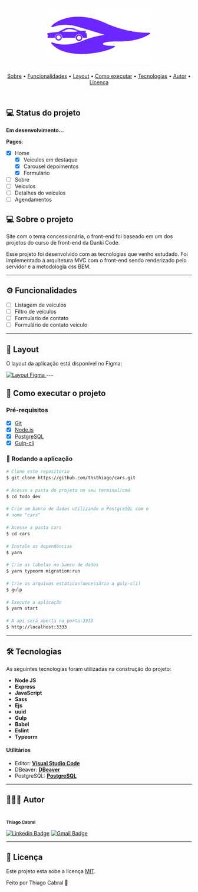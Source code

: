 <h1 align="center">
  <img src="./github/logo.svg">
</h1>

<p align="center">
 <a href="#-sobre-o-projeto">Sobre</a> •
 <a href="#-funcionalidades">Funcionalidades</a> •
 <a href="#-layout">Layout</a> •
 <a href="#-como-executar-o-projeto">Como executar</a> •
 <a href="#-tecnologias">Tecnologias</a> •
 <a href="#-autor">Autor</a> •
 <a href="#user-content--licença">Licença</a>
</p>
<br>

## 💻 Status do projeto

**Em desenvolvimento...**

**Pages**:

- [x] Home
  - [x] Veículos em destaque
  - [x] Carousel depoimentos
  - [x] Formulário
- [ ] Sobre
- [ ] Veículos
- [ ] Detalhes do veículos
- [ ] Agendamentos

## 💻 Sobre o projeto

Site com o tema concessionária, o front-end foi baseado em um dos projetos do curso de front-end da Danki Code.

Esse projeto foi desenvolvido com as tecnologias que venho estudado. Foi implementado a arquitetura MVC com o front-end sendo renderizado pelo servidor e a metodologia css BEM.

---

## ⚙️ Funcionalidades

- [ ] Listagem de veículos
- [ ] Filtro de veículos
- [ ] Formulario de contato
- [ ] Formulário de contato veículo

---

## 🎨 Layout

O layout da aplicação está disponível no Figma:

<a href="https://www.figma.com/file/MUxOdLa242mLU12oe6ubHJ/Cars?node-id=0%3A1">
  <img alt="Layout Figma" src="https://img.shields.io/badge/Acessar%20Layout-Figma-red">
</a>
---

## 🚀 Como executar o projeto

### Pré-requisitos

- [x] [Git](https://git-scm.com)
- [x] [Node.js](https://nodejs.org/en/)
- [x] [PostgreSQL](https://www.postgresql.org/)
- [x] [Gulp-cli](https://github.com/gulpjs/gulp-cli)

### 🧭 Rodando a aplicação

```bash
# Clone este repositório
$ git clone https://github.com/thsthiago/cars.git

# Acesse a pasta do projeto no seu terminal/cmd
$ cd todo_dev

# Crie um banco de dados utilizando o PostgreSQL com o
# nome "cars"

# Acesse a pasta cars
$ cd cars

# Instale as dependências
$ yarn

# Crie as tabelas no banco de dados
$ yarn typeorm migration:run

# Crie os arquivos estáticos(necessário a gulp-cli)
$ gulp

# Execute a aplicação
$ yarn start

# A api será aberta na porta:3333
$ http://localhost:3333
```

---

## 🛠 Tecnologias

As seguintes tecnologias foram utilizadas na construção do projeto:

- **Node JS**
- **Express**
- **JavaScript**
- **Sass**
- **Ejs**
- **uuid**
- **Gulp**
- **Babel**
- **Eslint**
- **Typeorm**

#### **Utilitários**

- Editor: **[Visual Studio Code](https://code.visualstudio.com/)**
- DBeaver: **[DBeaver](https://dbeaver.io/download/)**
- PostgreSQL: **[PostgreSQL](https://www.postgresql.org/)**

---

## 👨🏽‍💻 Autor

 <img style="border-radius: 50px" src="https://avatars.githubusercontent.com/u/61162365?v=4" width="100px;" alt=""/>
 <br />
 <sub><b>Thiago Cabral</b></sub></a>
 <br />

[![Linkedin Badge](https://img.shields.io/badge/Thiago-0077B5?style=for-the-badge&logo=linkedin&logoColor=white&link=https://www.linkedin.com/in/thsthiago-cabral/)](https://www.linkedin.com/in/thsthiago-cabral/)
[![Gmail Badge](https://img.shields.io/badge/thiagocabral477@gmail.com-D14836?style=for-the-badge&logo=gmail&logoColor=white&link=mailto:thiagocabral477@gmail.com)](mailto:thiagocabral477@gmail.com)

---

## 📝 Licença

Este projeto esta sobe a licença [MIT](./LICENSE).

Feito por Thiago Cabral 🚀
